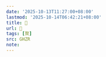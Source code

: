 ```yaml
---
date: '2025-10-13T11:27:00+08:00'
lastmod: '2025-10-14T06:42:21+08:00'
title: 󰔵
url: 󰔵
tags: [聚]
src: GHZR
note:
---
```

